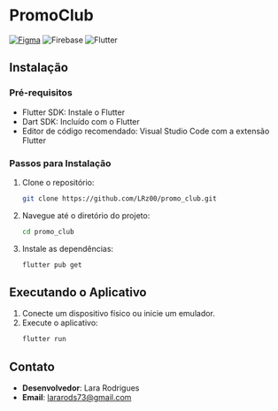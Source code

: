 # PromoClub
[![Figma](https://img.shields.io/badge/figma-%23F24E1E.svg?style=for-the-badge&logo=figma&logoColor=white)](https://www.figma.com/design/N4ORkF9vSmxjllV7xp94SM/Untitled?node-id=0-1&t=Wt8HY43puheUMBzu-1)
![Firebase](https://img.shields.io/badge/firebase-a08021?style=for-the-badge&logo=firebase&logoColor=ffcd34)
![Flutter](https://img.shields.io/badge/Flutter-%2302569B.svg?style=for-the-badge&logo=Flutter&logoColor=white)

## Instalação

### Pré-requisitos

- Flutter SDK: Instale o Flutter
- Dart SDK: Incluído com o Flutter
- Editor de código recomendado: Visual Studio Code com a extensão Flutter

### Passos para Instalação

1. Clone o repositório:
    ```bash
    git clone https://github.com/LRz00/promo_club.git
    ```
2. Navegue até o diretório do projeto:
    ```bash
    cd promo_club
    ```
3. Instale as dependências:
    ```bash
    flutter pub get
    ```

## Executando o Aplicativo

1. Conecte um dispositivo físico ou inicie um emulador.
2. Execute o aplicativo:
    ```bash
    flutter run
    ```
## Contato

- **Desenvolvedor**: Lara Rodrigues
- **Email**: lararods73@gmail.com
